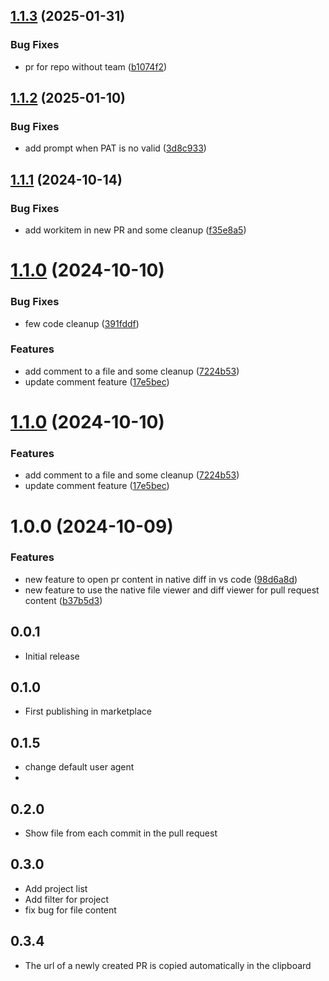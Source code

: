 ## [1.1.3](https://github.com/damhau/azdo-pull-request/compare/v1.1.2...v1.1.3) (2025-01-31)


### Bug Fixes

* pr for repo without team ([b1074f2](https://github.com/damhau/azdo-pull-request/commit/b1074f2afdafc43d9e365f267f405656e7367e05))

## [1.1.2](https://github.com/damhau/azdo-pull-request/compare/v1.1.1...v1.1.2) (2025-01-10)


### Bug Fixes

* add prompt when PAT is no valid ([3d8c933](https://github.com/damhau/azdo-pull-request/commit/3d8c933b3309b4a7a337d61c7b0634ef5bdf2d8d))

## [1.1.1](https://github.com/damhau/azdo-pull-request/compare/v1.1.0...v1.1.1) (2024-10-14)


### Bug Fixes

* add workitem in new PR and some cleanup ([f35e8a5](https://github.com/damhau/azdo-pull-request/commit/f35e8a511528b1608eef0d97fad79e1e34a4f838))

# [1.1.0](https://github.com/damhau/azdo-pull-request/compare/v1.0.0...v1.1.0) (2024-10-10)


### Bug Fixes

* few code cleanup ([391fddf](https://github.com/damhau/azdo-pull-request/commit/391fddf9bd0cea2f91ee000cd1d8335e7b90c390))


### Features

* add comment to a file and some cleanup ([7224b53](https://github.com/damhau/azdo-pull-request/commit/7224b53a22616d88fda613b476d67260e4502211))
* update comment feature ([17e5bec](https://github.com/damhau/azdo-pull-request/commit/17e5bec9846cb1e73ea31bc9105fec009efa7d05))

# [1.1.0](https://github.com/damhau/azdo-pull-request/compare/v1.0.0...v1.1.0) (2024-10-10)


### Features

* add comment to a file and some cleanup ([7224b53](https://github.com/damhau/azdo-pull-request/commit/7224b53a22616d88fda613b476d67260e4502211))
* update comment feature ([17e5bec](https://github.com/damhau/azdo-pull-request/commit/17e5bec9846cb1e73ea31bc9105fec009efa7d05))

# 1.0.0 (2024-10-09)


### Features

* new feature to open pr content in native diff in vs code ([98d6a8d](https://github.com/damhau/azdo-pull-request/commit/98d6a8d7245d6b94c3e809e84a6847ccd8b770a6))
* new feature to use the native file viewer and diff viewer for pull request content ([b37b5d3](https://github.com/damhau/azdo-pull-request/commit/b37b5d3a468cad6f9c94c53120efbd6d438a2ccd))

## 0.0.1

- Initial release

## 0.1.0

- First publishing in marketplace

## 0.1.5

- change default user agent
-
## 0.2.0

- Show file from each commit in the pull request

## 0.3.0

- Add project list
- Add filter for project
- fix bug for file content


## 0.3.4

- The url of a newly created PR is copied automatically in the clipboard
